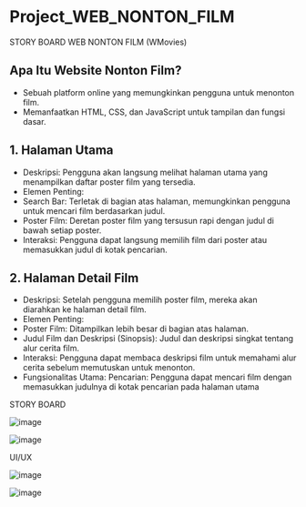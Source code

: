# Project_WEB_NONTON_FILM
STORY BOARD WEB NONTON FILM (WMovies)

## Apa Itu Website Nonton Film?
- Sebuah platform online yang memungkinkan pengguna untuk menonton film.
- Memanfaatkan HTML, CSS, dan JavaScript untuk tampilan dan fungsi dasar.
## 1. Halaman Utama
- Deskripsi: Pengguna akan langsung melihat halaman utama yang menampilkan daftar poster film yang tersedia.
- Elemen Penting:
 - Search Bar: Terletak di bagian atas halaman, memungkinkan pengguna untuk mencari film berdasarkan judul.
 - Poster Film: Deretan poster film yang tersusun rapi dengan judul di bawah setiap poster.
 - Interaksi: Pengguna dapat langsung memilih film dari poster atau memasukkan judul di kotak pencarian.
## 2. Halaman Detail Film
- Deskripsi: Setelah pengguna memilih poster film, mereka akan diarahkan ke halaman detail film.
- Elemen Penting:
 - Poster Film: Ditampilkan lebih besar di bagian atas halaman.
 - Judul Film dan Deskripsi (Sinopsis): Judul dan deskripsi singkat tentang alur cerita film.
- Interaksi: Pengguna dapat membaca deskripsi film untuk memahami alur cerita sebelum memutuskan untuk menonton.
- Fungsionalitas Utama:
  Pencarian: Pengguna dapat mencari film dengan memasukkan judulnya di kotak pencarian pada halaman utama



STORY BOARD

![image](https://github.com/user-attachments/assets/df57fbc1-9679-405a-bbee-4b729fc7fa53)

![image](https://github.com/user-attachments/assets/ee77d141-b3d1-4d25-89d0-7a1158519781)

UI/UX

![image](https://github.com/user-attachments/assets/706534c4-beeb-4f75-97de-0c7ba3d80f76)

![image](https://github.com/user-attachments/assets/41cff5f8-265c-4d97-a97c-c14a2a86b33c)







